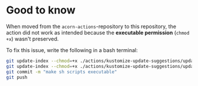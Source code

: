 # Good to know

When moved from the `acorn-actions`-repository to this repository, the action did not work as intended because the **executable permission** (`chmod +x`) wasn't preserved.

To fix this issue, write the following in a bash terminal:

``` bash
git update-index --chmod=+x ./actions/kustomize-update-suggestions/update-helm.sh
git update-index --chmod=+x ./actions/kustomize-update-suggestions/update-images.sh
git commit -m "make sh scripts executable"
git push
```
